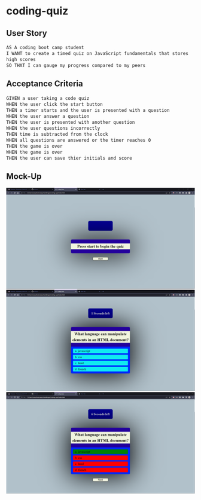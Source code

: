 # coding-quiz

## User Story

```
AS A coding boot camp student
I WANT to create a timed quiz on JavaScript fundamentals that stores high scores
SO THAT I can gauge my progress compared to my peers
```

## Acceptance Criteria

```
GIVEN a user taking a code quiz
WHEN the user click the start button
THEN a timer starts and the user is presented with a question
WHEN the user answer a question
THEN the user is presented with another question
WHEN the user questions incorrectly
THEN time is subtracted from the clock
WHEN all questions are answered or the timer reaches 0
THEN the game is over
WHEN the game is over
THEN the user can save thier initials and score
```

## Mock-Up

![An image displaying what the application looks like at the start.](./assets/images/code%20quiz.png)
![An image displaying what the application looks like when started.](./assets/images/code_quiz_qs.png)
![An image displaying what the application looks like when an answer is selected](./assets/images/code_quiz_as.png)

